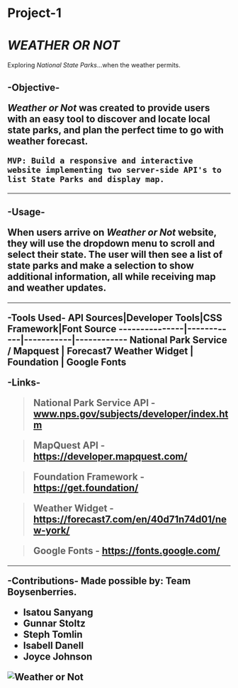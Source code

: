 # Project-1

# _WEATHER OR NOT_

Exploring _National State Parks_...when the weather permits.

<h2>-Objective-

**_*Weather or Not*_** was created to provide users with an easy tool to discover and locate local state parks, and plan the perfect time to go with weather forecast.

    MVP: Build a responsive and interactive website implementing two server-side API's to list State Parks and display map.

---

<h2> -Usage-

When users arrive on **_*Weather or Not*_** website, they will use the dropdown menu to scroll and select their state. The user will then see a list of state parks and make a selection to show additional information, all while receiving map and weather updates.

---

-Tools Used-
API Sources|Developer Tools|CSS Framework|Font Source
---------------|------------|-----------|------------
National Park Service / Mapquest | Forecast7 Weather Widget | Foundation | Google Fonts

-Links-

> National Park Service API - www.nps.gov/subjects/developer/index.htm

> MapQuest API - https://developer.mapquest.com/

> Foundation Framework - https://get.foundation/

> Weather Widget - https://forecast7.com/en/40d71n74d01/new-york/

> Google Fonts - https://fonts.google.com/

---

-Contributions-
Made possible by: Team Boysenberries.

- Isatou Sanyang
- Gunnar Stoltz
- Steph Tomlin
- Isabell Danell
- Joyce Johnson

![Weather or Not](./images/map-finder.gif)
